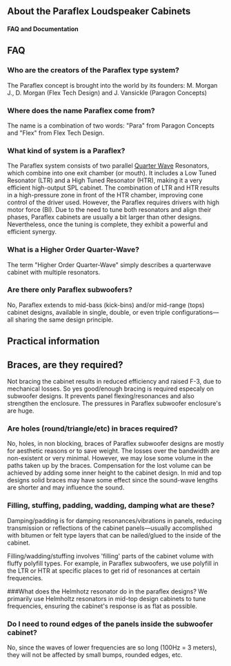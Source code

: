 ## About the Paraflex Loudspeaker Cabinets
#### FAQ and Documentation

## FAQ

### Who are the creators of the Paraflex type system?
The Paraflex concept is brought into the world by its founders: M. Morgan J., D. Morgan (Flex Tech Design) and J. Vansickle (Paragon Concepts)

### Where does the name Paraflex come from?
The name is a combination of two words: "Para" from Paragon Concepts and "Flex" from Flex Tech Design.

### What kind of system is a Paraflex?
The Paraflex system consists of two parallel [Quarter Wave](https://en.wikipedia.org/wiki/Loudspeaker_enclosure#Quarter_wave_enclosure) Resonators, which combine into one exit chamber (or mouth). It includes a Low Tuned Resonator (LTR) and a High Tuned Resonator (HTR), making it a very efficient high-output SPL cabinet. The combination of LTR and HTR results in a high-pressure zone in front of the HTR chamber, improving cone control of the driver used. However, the Paraflex requires drivers with high motor force (Bl). Due to the need to tune both resonators and align their phases, Paraflex cabinets are usually a bit larger than other designs. Nevertheless, once the tuning is complete, they exhibit a powerful and efficient synergy.


### What is a Higher Order Quarter-Wave?
The term "Higher Order Quarter-Wave" simply describes a quarterwave cabinet with multiple resonators.

### Are there only Paraflex subwoofers?
No, Paraflex extends to mid-bass (kick-bins) and/or mid-range (tops) cabinet designs, available in single, double, or even triple configurations—all sharing the same design principle.

## Practical information

## Braces, are they required?
Not bracing the cabinet results in reduced efficiency and raised F-3, due to mechanical losses. So yes good/enough bracing is required especaly on subwoofer designs. It prevents panel flexing/resonances and also strengthen the enclosure. The pressures in Paraflex subwoofer enclosure's are huge.

### Are holes (round/triangle/etc) in braces required?
No, holes, in non blocking, braces of Paraflex subwoofer designs are mostly for aesthetic reasons or to save weight. The losses over the bandwidth are non-existent or very minimal. However, we may lose some volume in the paths taken up by the braces. Compensation for the lost volume can be achieved by adding some inner height to the cabinet design. In mid and top designs solid braces may have some effect since the sound-wave lengths are shorter and may influence the sound.

### Filling, stuffing, padding, wadding, damping what are these? 
Damping/padding is for damping resonances/vibrations in panels, reducing transmission or reflections of the cabinet panels—usually accomplished with bitumen or felt type layers that can be nailed/glued to the inside of the cabinet.

Filling/wadding/stuffing involves 'filling' parts of the cabinet volume with fluffy polyfill types. For example, in Paraflex subwoofers, we use polyfill in the LTR or HTR at specific places to get rid of resonances at certain frequencies.

###What does the Helmhotz resonator do in the paraflex designs?
We primarily use Helmholtz resonators in mid-top design cabinets to tune frequencies, ensuring the cabinet's response is as flat as possible.

### Do I need to round edges of the panels inside the subwoofer cabinet?
No, since the waves of lower frequencies are so long (100Hz = 3 meters), they will not be affected by small bumps, rounded edges, etc.


